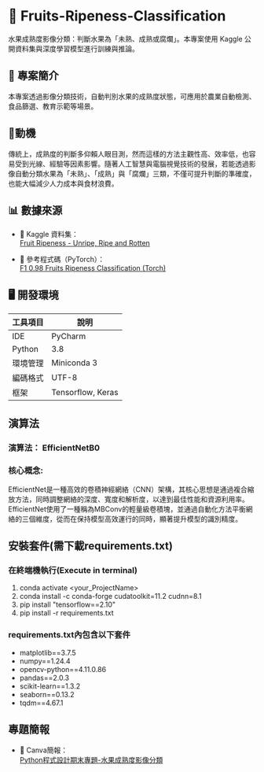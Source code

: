 # 🥭 Fruits-Ripeness-Classification

水果成熟度影像分類：判斷水果為「未熟、成熟或腐爛」。本專案使用 Kaggle 公開資料集與深度學習模型進行訓練與推論。

## 📌 專案簡介
本專案透過影像分類技術，自動判別水果的成熟度狀態，可應用於農業自動檢測、食品篩選、教育示範等場景。

## 🧠動機
傳統上，成熟度的判斷多仰賴人眼目測，然而這樣的方法主觀性高、效率低，也容易受到光線、經驗等因素影響。隨著人工智慧與電腦視覺技術的發展，若能透過影像自動分類水果為「未熟」、「成熟」與「腐爛」三類，不僅可提升判斷的準確度，也能大幅減少人力成本與食材浪費。

## 📊 數據來源

- 📂 Kaggle 資料集：  
  [Fruit Ripeness - Unripe, Ripe and Rotten](https://www.kaggle.com/datasets/leftin/fruit-ripeness-unripe-ripe-and-rotten)

- 📄 參考程式碼（PyTorch）：  
  [F1 0.98 Fruits Ripeness Classification (Torch)](https://www.kaggle.com/code/killa92/f1-0-98-fruits-ripeness-classification-torch)

## 🖥️ 開發環境

| 工具項目 | 說明 |
|----------|------|
| IDE      | PyCharm |
| Python   | 3.8 |
| 環境管理 | Miniconda 3 |
| 編碼格式 | UTF-8 |
| 框架     | Tensorflow, Keras |

## 演算法
### 演算法： EfficientNetB0  
### 核心概念:
EfficientNet是一種高效的卷積神經網絡（CNN）架構，其核心思想是通過複合縮放方法，同時調整網絡的深度、寬度和解析度，以達到最佳性能和資源利用率。 
EfficientNet使用了一種稱為MBConv的輕量級卷積塊，並通過自動化方法平衡網絡的三個維度，從而在保持模型高效運行的同時，顯著提升模型的識別精度。

## 安裝套件(需下載requirements.txt)
### 在終端機執行(Execute in terminal)
1. conda activate <your_ProjectName>  
2. conda install -c conda-forge cudatoolkit=11.2 cudnn=8.1  
3. pip install "tensorflow==2.10"  
4. pip install -r requirements.txt

### requirements.txt內包含以下套件  
- matplotlib==3.7.5
- numpy==1.24.4
- opencv-python==4.11.0.86
- pandas==2.0.3
- scikit-learn==1.3.2
- seaborn==0.13.2
- tqdm==4.67.1

## 專題簡報
- 📝 Canva簡報：  
  [Python程式設計期末專題-水果成熟度影像分類](https://www.canva.com/design/DAGnIx1tHu0/RZIUrMDdMvjxLpCMA9KxFQ/edit?utm_content=DAGnIx1tHu0&utm_campaign=designshare&utm_medium=link2&utm_source=sharebutton)
